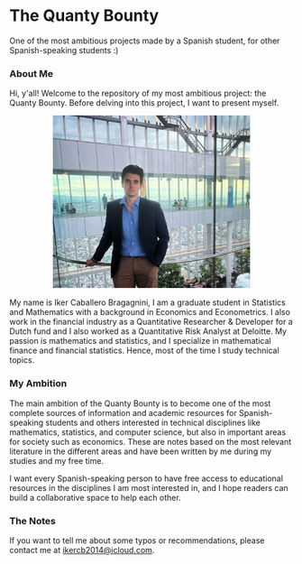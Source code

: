 # The Quanty Bounty

One of the most ambitious projects made by a Spanish student, for other Spanish-speaking students :)

### About Me

Hi, y'all! Welcome to the repository of my most ambitious project: the Quanty Bounty. Before delving into this project, I want to present myself.

<p align="center">
  <img src="images/Umeda_Sky.jpg" alt="Me at the Umeda Sky Building" width="350">
</p>

My name is Iker Caballero Bragagnini, I am a graduate student in Statistics and Mathematics with a background in Economics and Econometrics. I also work in the financial industry as a Quantitative Researcher & Developer for a Dutch fund and I also worked as a Quantitative Risk Analyst at Deloitte. My passion is mathematics and statistics, and I specialize in mathematical finance and financial statistics. Hence, most of the time I study technical topics.

### My Ambition

The main ambition of the Quanty Bounty is to become one of the most complete sources of information and academic resources for Spanish-speaking students and others interested in technical disciplines like mathematics, statistics, and computer science, but also in important areas for society such as economics. These are notes based on the most relevant literature in the different areas and have been written by me during my studies and my free time.

I want every Spanish-speaking person to have free access to educational resources in the disciplines I am most interested in, and I hope readers can build a collaborative space to help each other.

### The Notes

If you want to tell me about some typos or recommendations, please contact me at ikercb2014@icloud.com.

